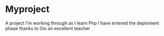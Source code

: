 # Myproject
A project I'm working through as I learn Php
I have entered the deploment phase thanks to Gio an excellent teacher
